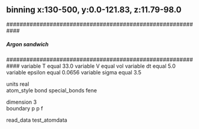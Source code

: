 ## binning x:130-500, y:0.0-121.83, z:11.79-98.0 

############################################################
#####	 	    Argon sandwich	   	   #########
############################################################
variable		T equal 33.0
variable 		V equal vol
variable 		dt equal 5.0
variable 		epsilon equal 0.0656
variable 		sigma equal 3.5

units			real	
atom_style		bond
special_bonds 		fene

dimension 		3	
boundary		p p f	

read_data 		test_atomdata